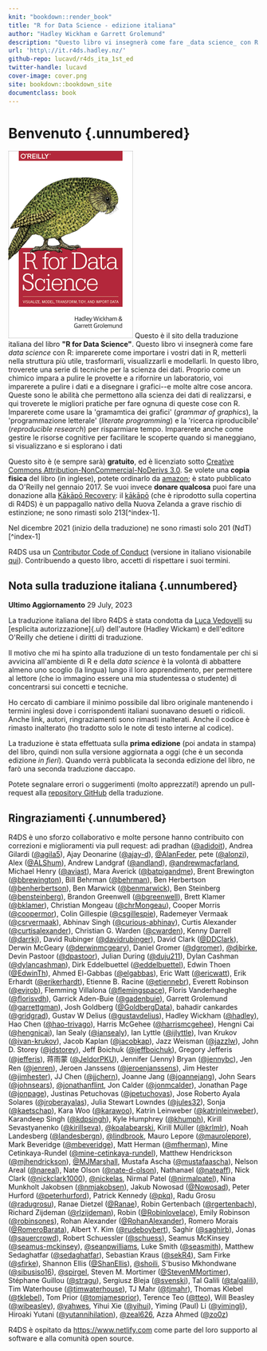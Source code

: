 ```yaml
---
knit: "bookdown::render_book"
title: "R for Data Science - edizione italiana"
author: "Hadley Wickham e Garrett Grolemund"
description: "Questo libro vi insegnerà come fare _data science_ con R: imparerete come importare i vostri dati in R, metterli nella struttura più utile, trasformarli, visualizzarli e modellarli. In questo libro, troverete una serie di tecniche per la scienza dei dati. Proprio come un chimico impara a pulire le provette e a rifornire un laboratorio, voi imparerete a pulire i dati e a disegnare i grafici--e molte altre cose ancora. Queste sono le abilità che permettono alla scienza dei dati di realizzarsi, e qui troverete le migliori pratiche per fare ognuna di queste cose con R. Imparerete come usare la 'gramamtica dei grafici' (_grammar of graphics_), la 'programmazione letterale' (_literate programming_) e la 'ricerca riproducibile' (_reproducible research_) per risparmiare tempo. Imparerete anche come gestire le risorse cognitive per facilitare le scoperte quando si maneggiano, si visualizzano e si esplorano i dati"
url: 'http\://it.r4ds.hadley.nz/'
github-repo: lucavd/r4ds_ita_1st_ed
twitter-handle: lucavd
cover-image: cover.png
site: bookdown::bookdown_site
documentclass: book
---
```


# Benvenuto {.unnumbered}

<a href="http://amzn.to/2aHLAQ1"><img src="cover.png" alt="Buy from amazon" class="cover" width="250" height="375"/></a> Questo è il sito della traduzione italiana del libro **"R for Data Science"**. Questo libro vi insegnerà come fare _data science_ con R: imparerete come importare i vostri dati in R, metterli nella struttura più utile, trasformarli, visualizzarli e modellarli. In questo libro, troverete una serie di tecniche per la scienza dei dati. Proprio come un chimico impara a pulire le provette e a rifornire un laboratorio, voi imparerete a pulire i dati e a disegnare i grafici--e molte altre cose ancora. Queste sono le abilità che permettono alla scienza dei dati di realizzarsi, e qui troverete le migliori pratiche per fare ognuna di queste cose con R. Imparerete come usare la 'gramamtica dei grafici' (_grammar of graphics_), la 'programmazione letterale' (_literate programming_) e la 'ricerca riproducibile' (_reproducible research_) per risparmiare tempo. Imparerete anche come gestire le risorse cognitive per facilitare le scoperte quando si maneggiano, si visualizzano e si esplorano i dati

Questo sito è (e sempre sarà) **gratuito**, ed è licenziato sotto [Creative Commons Attribution-NonCommercial-NoDerivs 3.0](http://creativecommons.org/licenses/by-nc-nd/3.0/us/). Se volete una **copia fisica** del libro (in inglese), potete ordinarlo da [amazon](http://amzn.to/2aHLAQ1); è stato pubblicato da O'Reilly nel gennaio 2017. Se vuoi invece **donare qualcosa** puoi fare una donazione alla [Kākāpō Recovery](https://www.doc.govt.nz/kakapo-donate): il [kākāpō](https://www.youtube.com/watch?v=9T1vfsHYiKY) (che è riprodotto sulla copertina di R4DS) è un pappagallo nativo della Nuova Zelanda a grave rischio di estinzione; ne sono rimasti solo 213[^index-1].

Nel dicembre 2021 (inizio della traduzione) ne sono rimasti solo 201 (NdT)[^index-1] 

R4DS usa un [Contributor Code of Conduct](https://contributor-covenant.org/version/2/0/CODE_OF_CONDUCT.html) (versione in italiano visionabile [qui](https://www.contributor-covenant.org/it/version/2/0/code_of_conduct/)). Contribuendo a questo libro, accetti di rispettare i suoi termini.

## Nota sulla traduzione italiana {.unnumbered}


**Ultimo Aggiornamento** 29 July, 2023

La traduzione italiana del libro R4DS è stata condotta da [Luca Vedovelli](https://lucavd.netlify.app/) su [esplicita autorizzazione]{.ul} dell'autore (Hadley Wickam) e dell'editore O'Reilly che detiene i diritti di traduzione.

Il motivo che mi ha spinto alla traduzione di un testo fondamentale per chi si avvicina all'ambiente di R e della _data science_ è la volontà di abbattere almeno uno scoglio (la lingua) lungo il loro apprendimento, per permettere al lettore (che io immagino essere una mia studentessa o studente) di concentrarsi sui concetti e tecniche.

Ho cercato di cambiare il minimo possibile dal libro originale mantenendo i termini inglesi dove i corrispondenti italiani suonavano desueti o ridicoli. Anche link, autori, ringraziamenti sono rimasti inalterati. Anche il codice è rimasto inalterato (ho tradotto solo le note di testo interne al codice).

La traduzione è stata effettuata sulla **prima edizione** (poi andata in stampa) del libro, quindi non sulla versione aggiornata a oggi (che è un seconda edizione *in fieri*). Quando verrà pubblicata la seconda edizione del libro, ne farò una seconda traduzione daccapo.

Potete segnalare errori o suggerimenti (molto apprezzati!) aprendo un pull-request alla [repository GitHub](https://github.com/lucavd/r4ds_ita_1st_ed) della traduzione.

## Ringraziamenti {.unnumbered}

R4DS è uno sforzo collaborativo e molte persone hanno contribuito con correzioni e miglioramenti via pull request: adi pradhan ([\@adidoit](https://github.com/adidoit)), Andrea Gilardi ([\@agila5](https://github.com/agila5)), Ajay Deonarine ([\@ajay-d](https://github.com/ajay-d)), [\@AlanFeder](https://github.com/AlanFeder), pete ([\@alonzi](https://github.com/alonzi)), Alex ([\@ALShum](https://github.com/ALShum)), Andrew Landgraf ([\@andland](https://github.com/andland)), [\@andrewmacfarland](https://github.com/andrewmacfarland), Michael Henry ([\@aviast](https://github.com/aviast)), Mara Averick ([\@batpigandme](https://github.com/batpigandme)), Brent Brewington ([\@bbrewington](https://github.com/bbrewington)), Bill Behrman ([\@behrman](https://github.com/behrman)), Ben Herbertson ([\@benherbertson](https://github.com/benherbertson)), Ben Marwick ([\@benmarwick](https://github.com/benmarwick)), Ben Steinberg ([\@bensteinberg](https://github.com/bensteinberg)), Brandon Greenwell ([\@bgreenwell](https://github.com/bgreenwell)), Brett Klamer ([\@bklamer](https://github.com/bklamer)), Christian Mongeau ([\@chrMongeau](https://github.com/chrMongeau)), Cooper Morris ([\@coopermor](https://github.com/coopermor)), Colin Gillespie ([\@csgillespie](https://github.com/csgillespie)), Rademeyer Vermaak ([\@csrvermaak](https://github.com/csrvermaak)), Abhinav Singh ([\@curious-abhinav](https://github.com/curious-abhinav)), Curtis Alexander ([\@curtisalexander](https://github.com/curtisalexander)), Christian G. Warden ([\@cwarden](https://github.com/cwarden)), Kenny Darrell ([\@darrkj](https://github.com/darrkj)), David Rubinger ([\@davidrubinger](https://github.com/davidrubinger)), David Clark ([\@DDClark](https://github.com/DDClark)), Derwin McGeary ([\@derwinmcgeary](https://github.com/derwinmcgeary)), Daniel Gromer ([\@dgromer](https://github.com/dgromer)), [\@djbirke](https://github.com/djbirke), Devin Pastoor ([\@dpastoor](https://github.com/dpastoor)), Julian During ([\@duju211](https://github.com/duju211)), Dylan Cashman ([\@dylancashman](https://github.com/dylancashman)), Dirk Eddelbuettel ([\@eddelbuettel](https://github.com/eddelbuettel)), Edwin Thoen ([\@EdwinTh](https://github.com/EdwinTh)), Ahmed El-Gabbas ([\@elgabbas](https://github.com/elgabbas)), Eric Watt ([\@ericwatt](https://github.com/ericwatt)), Erik Erhardt ([\@erikerhardt](https://github.com/erikerhardt)), Etienne B. Racine ([\@etiennebr](https://github.com/etiennebr)), Everett Robinson ([\@evjrob](https://github.com/evjrob)), Flemming Villalona ([\@flemingspace](https://github.com/flemingspace)), Floris Vanderhaeghe ([\@florisvdh](https://github.com/florisvdh)), Garrick Aden-Buie ([\@gadenbuie](https://github.com/gadenbuie)), Garrett Grolemund ([\@garrettgman](https://github.com/garrettgman)), Josh Goldberg ([\@GoldbergData](https://github.com/GoldbergData)), bahadir cankardes ([\@gridgrad](https://github.com/gridgrad)), Gustav W Delius ([\@gustavdelius](https://github.com/gustavdelius)), Hadley Wickham ([\@hadley](https://github.com/hadley)), Hao Chen ([\@hao-trivago](https://github.com/hao-trivago)), Harris McGehee ([\@harrismcgehee](https://github.com/harrismcgehee)), Hengni Cai ([\@hengnicai](https://github.com/hengnicai)), Ian Sealy ([\@iansealy](https://github.com/iansealy)), Ian Lyttle ([\@ijlyttle](https://github.com/ijlyttle)), Ivan Krukov ([\@ivan-krukov](https://github.com/ivan-krukov)), Jacob Kaplan ([\@jacobkap](https://github.com/jacobkap)), Jazz Weisman ([\@jazzlw](https://github.com/jazzlw)), John D. Storey ([\@jdstorey](https://github.com/jdstorey)), Jeff Boichuk ([\@jeffboichuk](https://github.com/jeffboichuk)), Gregory Jefferis ([\@jefferis](https://github.com/jefferis)), 蒋雨蒙 ([\@JeldorPKU](https://github.com/JeldorPKU)), Jennifer (Jenny) Bryan ([\@jennybc](https://github.com/jennybc)), Jen Ren ([\@jenren](https://github.com/jenren)), Jeroen Janssens ([\@jeroenjanssens](https://github.com/jeroenjanssens)), Jim Hester ([\@jimhester](https://github.com/jimhester)), JJ Chen ([\@jjchern](https://github.com/jjchern)), Joanne Jang ([\@joannejang](https://github.com/joannejang)), John Sears ([\@johnsears](https://github.com/johnsears)), [\@jonathanflint](https://github.com/jonathanflint), Jon Calder ([\@jonmcalder](https://github.com/jonmcalder)), Jonathan Page ([\@jonpage](https://github.com/jonpage)), Justinas Petuchovas ([\@jpetuchovas](https://github.com/jpetuchovas)), Jose Roberto Ayala Solares ([\@jroberayalas](https://github.com/jroberayalas)), Julia Stewart Lowndes ([\@jules32](https://github.com/jules32)), Sonja ([\@kaetschap](https://github.com/kaetschap)), Kara Woo ([\@karawoo](https://github.com/karawoo)), Katrin Leinweber ([\@katrinleinweber](https://github.com/katrinleinweber)), Karandeep Singh ([\@kdpsingh](https://github.com/kdpsingh)), Kyle Humphrey ([\@khumph](https://github.com/khumph)), Kirill Sevastyanenko ([\@kirillseva](https://github.com/kirillseva)), [\@koalabearski](https://github.com/koalabearski), Kirill Müller ([\@krlmlr](https://github.com/krlmlr)), Noah Landesberg ([\@landesbergn](https://github.com/landesbergn)), [\@lindbrook](https://github.com/lindbrook), Mauro Lepore ([\@maurolepore](https://github.com/maurolepore)), Mark Beveridge ([\@mbeveridge](https://github.com/mbeveridge)), Matt Herman ([\@mfherman](https://github.com/mfherman)), Mine Cetinkaya-Rundel ([\@mine-cetinkaya-rundel](https://github.com/mine-cetinkaya-rundel)), Matthew Hendrickson ([\@mjhendrickson](https://github.com/mjhendrickson)), [\@MJMarshall](https://github.com/MJMarshall), Mustafa Ascha ([\@mustafaascha](https://github.com/mustafaascha)), Nelson Areal ([\@nareal](https://github.com/nareal)), Nate Olson ([\@nate-d-olson](https://github.com/nate-d-olson)), Nathanael ([\@nateaff](https://github.com/nateaff)), Nick Clark ([\@nickclark1000](https://github.com/nickclark1000)), [\@nickelas](https://github.com/nickelas), Nirmal Patel ([\@nirmalpatel](https://github.com/nirmalpatel)), Nina Munkholt Jakobsen ([\@nmjakobsen](https://github.com/nmjakobsen)), Jakub Nowosad ([\@Nowosad](https://github.com/Nowosad)), Peter Hurford ([\@peterhurford](https://github.com/peterhurford)), Patrick Kennedy ([\@pkq](https://github.com/pkq)), Radu Grosu ([\@radugrosu](https://github.com/radugrosu)), Ranae Dietzel ([\@Ranae](https://github.com/Ranae)), Robin Gertenbach ([\@rgertenbach](https://github.com/rgertenbach)), Richard Zijdeman ([\@rlzijdeman](https://github.com/rlzijdeman)), Robin ([\@Robinlovelace](https://github.com/Robinlovelace)), Emily Robinson ([\@robinsones](https://github.com/robinsones)), Rohan Alexander ([\@RohanAlexander](https://github.com/RohanAlexander)), Romero Morais ([\@RomeroBarata](https://github.com/RomeroBarata)), Albert Y. Kim ([\@rudeboybert](https://github.com/rudeboybert)), Saghir ([\@saghirb](https://github.com/saghirb)), Jonas ([\@sauercrowd](https://github.com/sauercrowd)), Robert Schuessler ([\@schuess](https://github.com/schuess)), Seamus McKinsey ([\@seamus-mckinsey](https://github.com/seamus-mckinsey)), [\@seanpwilliams](https://github.com/seanpwilliams), Luke Smith ([\@seasmith](https://github.com/seasmith)), Matthew Sedaghatfar ([\@sedaghatfar](https://github.com/sedaghatfar)), Sebastian Kraus ([\@sekR4](https://github.com/sekR4)), Sam Firke ([\@sfirke](https://github.com/sfirke)), Shannon Ellis ([\@ShanEllis](https://github.com/ShanEllis)), [\@shoili](https://github.com/shoili), S'busiso Mkhondwane ([\@sibusiso16](https://github.com/sibusiso16)), [\@spirgel](https://github.com/spirgel), Steven M. Mortimer ([\@StevenMMortimer](https://github.com/StevenMMortimer)), Stéphane Guillou ([\@stragu](https://github.com/stragu)), Sergiusz Bleja ([\@svenski](https://github.com/svenski)), Tal Galili ([\@talgalili](https://github.com/talgalili)), Tim Waterhouse ([\@timwaterhouse](https://github.com/timwaterhouse)), TJ Mahr ([\@tjmahr](https://github.com/tjmahr)), Thomas Klebel ([\@tklebel](https://github.com/tklebel)), Tom Prior ([\@tomjamesprior](https://github.com/tomjamesprior)), Terence Teo ([\@tteo](https://github.com/tteo)), Will Beasley ([\@wibeasley](https://github.com/wibeasley)), [\@yahwes](https://github.com/yahwes), Yihui Xie ([\@yihui](https://github.com/yihui)), Yiming (Paul) Li ([\@yimingli](https://github.com/yimingli)), Hiroaki Yutani ([\@yutannihilation](https://github.com/yutannihilation)), [\@zeal626](https://github.com/zeal626), Azza Ahmed ([\@zo0z](https://github.com/zo0z))

R4DS è ospitato da <https://www.netlify.com> come parte del loro supporto al software e alla comunità open source.
